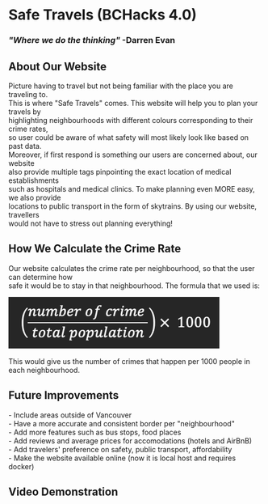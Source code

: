 <h1> Safe Travels (BCHacks 4.0) </h1>
<h3><i>"Where we do the thinking"</i>  -Darren Evan</h3>

<h2>About Our Website</h2>
Picture having to travel but not being familiar with the place you are traveling to.<br> 
This is where "Safe Travels" comes. This website will help you to plan your travels by<br> 
highlighting neighbourhoods with different colours corresponding to their crime rates,<br> 
so user could be aware of what safety will most likely look like based on past data.<br> 
Moreover, if first respond is something our users are concerned about, our website<br> 
also provide multiple tags pinpointing the exact location of medical establishments<br> 
such as hospitals and medical clinics. To make planning even MORE easy, we also provide<br> 
locations to public transport in the form of skytrains. By using our website, travellers<br> 
would not have to stress out planning everything!

<h2>How We Calculate the Crime Rate</h2>
Our website calculates the crime rate per neighbourhood, so that the user can determine how<br> 
safe it would be to stay in that neighbourhood. The formula that we used is:<br>

![alt text](img/formula.png)<br>

This would give us the number of crimes that happen per 1000 people in each neighbourhood.<br> 

<h2>Future Improvements</h2>
- Include areas outside of Vancouver<br>
- Have a more accurate and consistent border per "neighbourhood"<br>
- Add more features such as bus stops, food places<br>
- Add reviews and average prices for accomodations (hotels and AirBnB)<br>
- Add travelers' preference on safety, public transport, affordability<br>
- Make the website available online (now it is local host and requires docker)<br>

<h2>Video Demonstration</h2>

